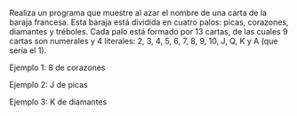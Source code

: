Realiza un programa que muestre al azar el nombre de una carta de la baraja francesa. Esta baraja está
dividida en cuatro palos: picas, corazones, diamantes y tréboles. Cada palo está formado por 13 cartas, de
las cuales 9 cartas son numerales y 4 literales: 2, 3, 4, 5, 6, 7, 8, 9, 10, J, Q, K y A (que sería el 1).

Ejemplo 1:
8 de corazones

Ejemplo 2:
J de picas

Ejemplo 3:
K de diamantes